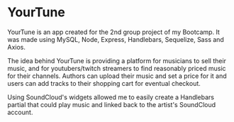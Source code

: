 # YourTune

YourTune is an app created for the 2nd group project of my Bootcamp. It was made using MySQL, Node, Express, Handlebars, Sequelize, Sass and Axios.

The idea behind YourTune is providing a platform for musicians to sell their music, and for youtubers/twitch streamers to find reasonably priced music for their channels. Authors can upload their music and set a price for it and users can add tracks to their shopping cart for eventual checkout.

Using SoundCloud's widgets allowed me to easily create a Handlebars partial that could play music and linked back to the artist's SoundCloud account.
